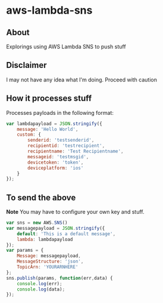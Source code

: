 # aws-lambda-sns
## About
Explorings using AWS Lambda SNS to push stuff

## Disclaimer
I may not have any idea what I'm doing. Proceed with caution

## How it processes stuff
Processes payloads in the following format:

```javascript
var lambdapayload = JSON.stringify({
    message: 'Hello World',
    custom: {
        senderid: 'testsenderid',
        recipientid: 'testrecipient',
        recipientname: 'Test Recipientname',
        messageid: 'testmsgid',
        devicetoken: 'token',
        deviceplatform: 'ios'
    }
});
```

## To send the above
**Note** You may have to configure your own key and stuff. 

```javascript
var sns = new AWS.SNS()
var messagepayload = JSON.stringify({
    default: 'This is a default message',
    lambda: lambdapayload
});
var params = {
    Message: messagepayload,
    MessageStructure: 'json',
    TopicArn: 'YOURARNHERE'
};
sns.publish(params, function(err,data) {
    console.log(err);
    console.log(data);
});
```
